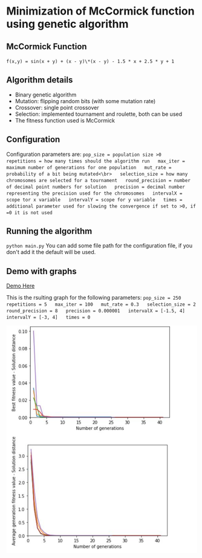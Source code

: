 # Minimization of McCormick function using genetic algorithm

## McCormick Function
`f(x,y) = sin(x + y) + (x - y)\*(x - y) - 1.5 * x + 2.5 * y + 1`  

## Algorithm details
- Binary genetic algorithm
- Mutation: flipping random bits (with some mutation rate)
- Crossover: single point crossover
- Selection: implemented tournament and roulette, both can be used
- The fitness function used is McCormick  

## Configuration
Configuration parameters are:
`pop_size = population size >0  
repetitions = how many times should the algorithm run  
max_iter = maximum number of generations for one population  
mut_rate = probability of a bit being mutated<\br>  
selection_size = how many chromosomes are selected for a tournament  
round_precision = number of decimal point numbers for solution  
precision = decimal number representing the precision used for the chromosomes  
intervalX = scope tor x variable  
intervalY = scope for y variable  
times = additional parameter used for slowing the convergence if set to >0, if =0 it is not used  ` 

## Running the algorithm
` python main.py `
You can add some file path for the configuration file, if you don't add it the default will be used.

## Demo with graphs
[Demo Here](https://colab.research.google.com/drive/1vvrYrMZMZ1lYDgwh8dZFOd2DiGdNgYrS)

This is the rsulting graph for the following parameters:
` pop_size = 250  
repetitions = 5  
max_iter = 100  
mut_rate = 0.3  
selection_size = 2  
round_precision = 8  
precision = 0.000001  
intervalX = [-1.5, 4]  
intervalY = [-3, 4]  
times = 0   `

![Resulting graphs](https://github.com/dmandic17/binary-genetic-algorithm-function-minimization/blob/master/graphs.JPG)

